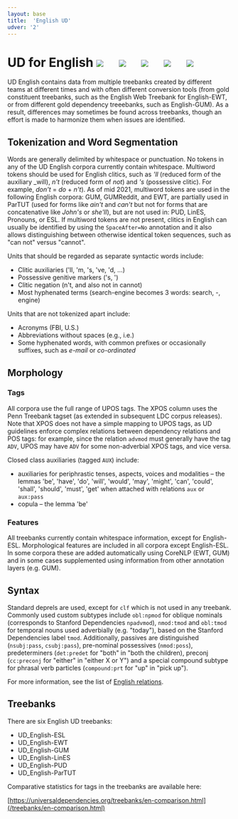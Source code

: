 ```yaml
---
layout: base
title:  'English UD'
udver: '2'
---
```


# UD for English <span class="flagspan"><img class="flag" src="../../flags/svg/GB.svg" /></span> <span class="flagspan" style="padding-left:1em"><img class="flag" src="../../flags/svg/US.svg" /></span> <span class="flagspan" style="padding-left:1em"><img class="flag" src="../../flags/svg/CA.svg" /></span> <span class="flagspan" style="padding-left:1em"><img class="flag" src="../../flags/svg/AU.svg" /></span> <span class="flagspan" style="padding-left:1em"><img class="flag" src="../../flags/svg/NZ.svg" /></span>

UD English contains data from multiple treebanks created by different teams at different times and with often different conversion tools (from gold constituent treebanks, such as the English Web Treebank for English-EWT, or from different gold dependency treeebanks, such as English-GUM). As a result, differences may sometimes be found across treebanks, though an effort is made to harmonize them when issues are identified.

## Tokenization and Word Segmentation

Words are generally delimited by whitespace or punctuation. No tokens in any of the UD English corpora currently contain whitespace. Multiword tokens should be used for English clitics, such as _'ll_ (reduced form of the auxiliary _will), _n't_ (reduced form of _not_) and _'s_ (possessive clitic). For example, _don't_ = _do_ + _n't_). As of mid 2021, multiword tokens are used in the following English corpora: GUM, GUMReddit, and EWT, are partially used in ParTUT (used for forms like _ain't_ and _can't_ but not for forms that are concatenative like _John's_ or _she'll_), but are not used in: PUD, LinES, Pronouns, or ESL. If multiword tokens are not present, clitics in English can usually be identified by using the `SpaceAfter=No` annotation and it also allows distinguishing between otherwise identical token sequences, such as "can not" versus "cannot".

Units that should be regarded as separate syntactic words include:

  * Clitic auxiliaries ('ll, 'm, 's, 've, 'd, …)
  * Possessive genitive markers ('s, ')
  * Clitic negation (n't, and also not in cannot)
  * Most hyphenated terms (search-engine becomes 3 words: search, -, engine)

Units that are not tokenized apart include:

  * Acronyms (FBI, U.S.)
  * Abbreviations without spaces (e.g., i.e.)
  * Some hyphenated words, with common prefixes or occasionally suffixes, such as _e-mail_ or _co-ordinated_

## Morphology

### Tags

All corpora use the full range of UPOS tags. The XPOS column uses the Penn Treebank tagset (as extended in subsequent LDC corpus releases). Note that XPOS does not have a simple mapping to UPOS tags, as UD guidelines enforce complex relations between dependency relations and POS tags: for example, since the relation `advmod` must generally have the tag `ADV`, UPOS may have `ADV` for some non-adverbial XPOS tags, and vice versa.

Closed class auxiliaries (tagged `AUX`) include:
  * auxiliaries for periphrastic tenses, aspects, voices and modalities – the lemmas 'be', 'have', 'do', 'will', 'would', 'may', 'might', 'can', 'could', 'shall', 'should', 'must', 'get' when attached with relations `aux` or `aux:pass`
  * copula – the lemma 'be'

### Features

All treebanks currently contain whitespace information, except for English-ESL. Morphological features are included in all corpora except English-ESL. In some corpora these are added automatically using CoreNLP (EWT, GUM) and in some cases supplemented using information from other annotation layers (e.g. GUM).

## Syntax

Standard deprels are used, except for `clf` which is not used in any treebank. Commonly used custom subtypes include `obl:npmod` for oblique nominals (corresponds to Stanford Dependencies `npadvmod`), `nmod:tmod` and `obl:tmod` for temporal nouns used adverbially (e.g. "today"), based on the Stanford Dependencies label `tmod`. Additionally, passives are distinguished (`nsubj:pass`, `csubj:pass`), pre-nominal possessives (`nmod:poss`), predeterminers (`det:predet` for "both" in "both the children), preconj (`cc:preconj` for "either" in "either X or Y") and a special compound subtype for phrasal verb particles (`compound:prt` for "up" in "pick up").

For more information, see the list of [English relations](dep/index.html).

## Treebanks

There are six English UD treebanks:

  * UD_English-ESL
  * UD_English-EWT
  * UD_English-GUM
  * UD_English-LinES
  * UD_English-PUD
  * UD_English-ParTUT

Comparative statistics for tags in the treebanks are available here:

[https://universaldependencies.org/treebanks/en-comparison.html](/treebanks/en-comparison.html)





